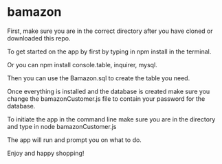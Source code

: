 # bamazon
First, make sure you are in the correct directory after you have cloned or downloaded this repo.

To get started on the app by first by typing in npm install in the terminal. 

Or you can npm install console.table, inquirer, mysql. 

Then you can use the Bamazon.sql to create the table you need. 

Once everything is installed and the database is created make sure you change the bamazonCustomer.js file to contain your password for the database. 

To initiate the app in the command line make sure you are in the directory and type in node bamazonCustomer.js 

The app will run and prompt you on what to do. 

Enjoy and happy shopping!
